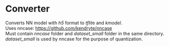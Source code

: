 # Converter
Converts NN model with *h5* format to *tflit*e and *kmodel*. <br />
Uses nncase: https://github.com/kendryte/nncase <br />
Must contain *nncase* folder and *dataset_small* folder in the same directory. <br />
*dataset_small* is used by nncase for the purpose of quantization. <br />
